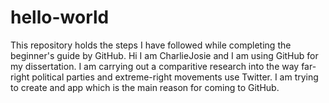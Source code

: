 # hello-world
This repository holds the steps I have followed while completing the beginner's guide by GitHub.
Hi I am CharlieJosie and I am using GitHub for my dissertation. I am carrying out a comparitive research into the way far-right political parties and extreme-right movements use Twitter. I am trying to create and app which is the main reason for coming to GitHub.
